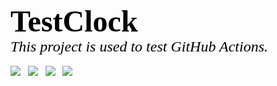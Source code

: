 <p>
<font face="verdana" size="7" color="black"><b>TestClock</b></font><br/>
<font face="verdana" size="5" color="black"><i>This project is used to test GitHub Actions.</i></font><br/><br/>
<img src="https://github.com/BrightRan/TestClock/workflows/CI/badge.svg"/>
&nbsp;&nbsp;<img src="https://github.com/BrightRan/TestClock/workflows/Labels/badge.svg"/>
&nbsp;&nbsp;<img src="https://github.com/BrightRan/TestClock/workflows/Scheduled/badge.svg"/>
&nbsp;&nbsp;<img src="https://github.com/BrightRan/TestClock/workflows/CI_PR/badge.svg"/>
</p>
